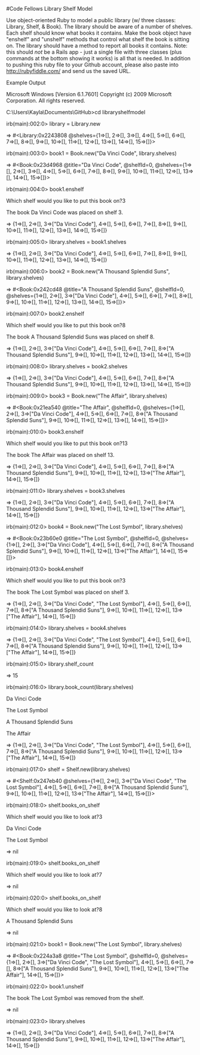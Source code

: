 #Code Fellows Library Shelf Model

Use object-oriented Ruby to model a public library (w/ three classes: Library, Shelf, & Book). The library should be aware of a number of shelves. Each shelf should know what books it contains. Make the book object have "enshelf" and "unshelf" methods that control what shelf the book is sitting on. The library should have a method to report all books it contains. Note: this should *not* be a Rails app - just a single file with three classes (plus commands at the bottom showing it works) is all that is needed. In addition to pushing this ruby file to your Github account, please also paste into http://rubyfiddle.com/ and send us the saved URL.

Example Output

Microsoft Windows [Version 6.1.7601]
Copyright (c) 2009 Microsoft Corporation.  All rights reserved.

C:\Users\Kayla\Documents\GitHub>cd libraryshelfmodel


irb(main):002:0> library = Library.new

=> #<Library:0x2243808 @shelves={1=>[], 2=>[], 3=>[], 4=>[], 5=>[], 6=>[], 7=>[], 8=>[], 9=>[], 10=>[], 11=>[], 12=>[], 13=>[], 14=>[], 15=>[]}>


irb(main):003:0> book1 = Book.new("Da Vinci Code", library.shelves)

=> #<Book:0x23d4968 @title="Da Vinci Code", @shelfId=0, @shelves={1=>[], 2=>[], 3=>[], 4=>[], 5=>[], 6=>[], 7=>[], 8=>[], 9=>[], 10=>[], 11=>[], 12=>[], 13=>[], 14=>[], 15=>[]}>


irb(main):004:0> book1.enshelf

Which shelf would you like to put this book on?3

The book Da Vinci Code was placed on shelf 3.

=> {1=>[], 2=>[], 3=>["Da Vinci Code"], 4=>[], 5=>[], 6=>[], 7=>[], 8=>[], 9=>[], 10=>[], 11=>[], 12=>[], 13=>[], 14=>[], 15=>[]}


irb(main):005:0> library.shelves = book1.shelves

=> {1=>[], 2=>[], 3=>["Da Vinci Code"], 4=>[], 5=>[], 6=>[], 7=>[], 8=>[], 9=>[], 10=>[], 11=>[], 12=>[], 13=>[], 14=>[], 15=>[]}

irb(main):006:0> book2 = Book.new("A Thousand Splendid Suns", library.shelves)

=> #<Book:0x242cd48 @title="A Thousand Splendid Suns", @shelfId=0, @shelves={1=>[], 2=>[], 3=>["Da Vinci Code"], 4=>[], 5=>[], 6=>[], 7=>[], 8=>[], 9=>[], 10=>[], 11=>[], 12=>[], 13=>[], 14=>[], 15=>[]}>


irb(main):007:0> book2.enshelf

Which shelf would you like to put this book on?8

The book A Thousand Splendid Suns was placed on shelf 8.

=> {1=>[], 2=>[], 3=>["Da Vinci Code"], 4=>[], 5=>[], 6=>[], 7=>[], 8=>["A Thousand Splendid Suns"], 9=>[], 10=>[], 11=>[], 12=>[], 13=>[], 14=>[], 15=>[]}


irb(main):008:0> library.shelves = book2.shelves

=> {1=>[], 2=>[], 3=>["Da Vinci Code"], 4=>[], 5=>[], 6=>[], 7=>[], 8=>["A Thousand Splendid Suns"], 9=>[], 10=>[], 11=>[], 12=>[], 13=>[], 14=>[], 15=>[]}


irb(main):009:0> book3 = Book.new("The Affair", library.shelves)

=> #<Book:0x21ea540 @title="The Affair", @shelfId=0, @shelves={1=>[], 2=>[], 3=>["Da Vinci Code"], 4=>[], 5=>[], 6=>[], 7=>[], 8=>["A Thousand Splendid Suns"], 9=>[], 10=>[], 11=>[], 12=>[], 13=>[], 14=>[], 15=>[]}>


irb(main):010:0> book3.enshelf

Which shelf would you like to put this book on?13

The book The Affair was placed on shelf 13.

=> {1=>[], 2=>[], 3=>["Da Vinci Code"], 4=>[], 5=>[], 6=>[], 7=>[], 8=>["A Thousand Splendid Suns"], 9=>[], 10=>[], 11=>[], 12=>[], 13=>["The Affair"], 14=>[], 15=>[]}


irb(main):011:0> library.shelves = book3.shelves

=> {1=>[], 2=>[], 3=>["Da Vinci Code"], 4=>[], 5=>[], 6=>[], 7=>[], 8=>["A Thousand Splendid Suns"], 9=>[], 10=>[], 11=>[], 12=>[], 13=>["The Affair"], 14=>[], 15=>[]}


irb(main):012:0> book4 = Book.new("The Lost Symbol", library.shelves)

=> #<Book:0x23b60e0 @title="The Lost Symbol", @shelfId=0, @shelves={1=>[], 2=>[], 3=>["Da Vinci Code"], 4=>[], 5=>[], 6=>[], 7=>[], 8=>["A Thousand Splendid Suns"], 9=>[], 10=>[], 11=>[], 12=>[], 13=>["The Affair"], 14=>[], 15=>[]}>


irb(main):013:0> book4.enshelf

Which shelf would you like to put this book on?3

The book The Lost Symbol was placed on shelf 3.

=> {1=>[], 2=>[], 3=>["Da Vinci Code", "The Lost Symbol"], 4=>[], 5=>[], 6=>[], 7=>[], 8=>["A Thousand Splendid Suns"], 9=>[], 10=>[], 11=>[], 12=>[], 13=>["The Affair"], 14=>[], 15=>[]}


irb(main):014:0> library.shelves = book4.shelves

=> {1=>[], 2=>[], 3=>["Da Vinci Code", "The Lost Symbol"], 4=>[], 5=>[], 6=>[], 7=>[], 8=>["A Thousand Splendid Suns"], 9=>[], 10=>[], 11=>[], 12=>[], 13=>["The Affair"], 14=>[], 15=>[]}


irb(main):015:0> library.shelf_count

=> 15


irb(main):016:0> library.book_count(library.shelves)

Da Vinci Code

The Lost Symbol

A Thousand Splendid Suns

The Affair

=> {1=>[], 2=>[], 3=>["Da Vinci Code", "The Lost Symbol"], 4=>[], 5=>[], 6=>[], 7=>[], 8=>["A Thousand Splendid Suns"], 9=>[], 10=>[], 11=>[], 12=>[], 13=>["The Affair"], 14=>[], 15=>[]}


irb(main):017:0> shelf = Shelf.new(library.shelves)

=> #<Shelf:0x247eb40 @shelves={1=>[], 2=>[], 3=>["Da Vinci Code", "The Lost Symbol"], 4=>[], 5=>[], 6=>[], 7=>[], 8=>["A Thousand Splendid Suns"], 9=>[], 10=>[], 11=>[], 12=>[], 13=>["The Affair"], 14=>[], 15=>[]}>


irb(main):018:0> shelf.books_on_shelf

Which shelf would you like to look at?3

Da Vinci Code

The Lost Symbol

=> nil


irb(main):019:0> shelf.books_on_shelf

Which shelf would you like to look at?7

=> nil


irb(main):020:0> shelf.books_on_shelf

Which shelf would you like to look at?8

A Thousand Splendid Suns

=> nil


irb(main):021:0> book1 = Book.new("The Lost Symbol", library.shelves)

=> #<Book:0x224a3a8 @title="The Lost Symbol", @shelfId=0, @shelves={1=>[], 2=>[], 3=>["Da Vinci Code", "The Lost Symbol"], 4=>[], 5=>[], 6=>[], 7=>[], 8=>["A Thousand Splendid Suns"], 9=>[], 10=>[], 11=>[], 12=>[], 13=>["The Affair"], 14=>[], 15=>[]}>


irb(main):022:0> book1.unshelf

The book The Lost Symbol was removed from the shelf.

=> nil


irb(main):023:0> library.shelves

=> {1=>[], 2=>[], 3=>["Da Vinci Code"], 4=>[], 5=>[], 6=>[], 7=>[], 8=>["A Thousand Splendid Suns"], 9=>[], 10=>[], 11=>[], 12=>[], 13=>["The Affair"], 14=>[], 15=>[]}
